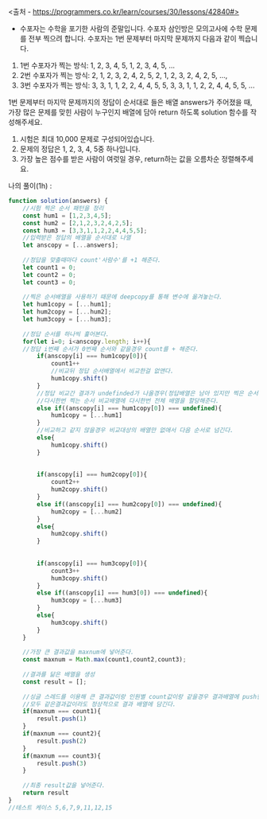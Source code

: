 <출처 - https://programmers.co.kr/learn/courses/30/lessons/42840#>

- 수포자는 수학을 포기한 사람의 준말입니다. 수포자 삼인방은 모의고사에 수학 문제를 전부 찍으려 합니다. 수포자는 1번 문제부터 마지막 문제까지 다음과 같이 찍습니다.
1. 1번 수포자가 찍는 방식: 1, 2, 3, 4, 5, 1, 2, 3, 4, 5, ...
2. 2번 수포자가 찍는 방식: 2, 1, 2, 3, 2, 4, 2, 5, 2, 1, 2, 3, 2, 4, 2, 5, ...,
3. 3번 수포자가 찍는 방식: 3, 3, 1, 1, 2, 2, 4, 4, 5, 5, 3, 3, 1, 1, 2, 2, 4, 4, 5, 5, ...

1번 문제부터 마지막 문제까지의 정답이 순서대로 들은 배열 answers가 주어졌을 때, 가장 많은 문제를 맞힌 사람이 누구인지 배열에 담아 return 하도록 solution 함수를 작성해주세요.

1. 시험은 최대 10,000 문제로 구성되어있습니다.
2. 문제의 정답은 1, 2, 3, 4, 5중 하나입니다.
3. 가장 높은 점수를 받은 사람이 여럿일 경우, return하는 값을 오름차순 정렬해주세요.



나의 풀이(1h) :

```js
function solution(answers) {
    //시험 찍은 순서 패턴을 정리 
    const hum1 = [1,2,3,4,5];
    const hum2 = [2,1,2,3,2,4,2,5];
    const hum3 = [3,3,1,1,2,2,4,4,5,5];
    //입력받은 정답의 배열을 순서대로 나열
    let anscopy = [...answers];
    
    //정답을 맞출때마다 count'사람수'를 +1 해준다.
    let count1 = 0;
    let count2 = 0;
    let count3 = 0;
    
    //찍은 순서배열을 사용하기 때문에 deepcopy를 통해 변수에 옮겨놓는다.
    let hum1copy = [...hum1];
    let hum2copy = [...hum2];
    let hum3copy = [...hum3];
    
    //정답 순서를 하나씩 훑어본다.
    for(let i=0; i<anscopy.length; i++){
    //정답 i번째 순서가 0번째 순서와 같을경우 count를 + 해준다.
        if(anscopy[i] === hum1copy[0]){
            count1++
            //비교뒤 정답 순서배열에서 비교한걸 없앤다.
            hum1copy.shift()
        }
        //정답 비교간 결과가 undefinded가 나올경우(정답배열은 남아 있지만 찍은 순서배열이 없어질경우)
        //다시한번 찍는 순서 비교배열에 다시한번 전체 배열을 할당해준다.
        else if((anscopy[i] === hum1copy[0]) === undefined){
            hum1copy = [...hum1]
        }
        //비교하고 같지 않을경우 비교대상의 배열만 없애서 다음 순서로 넘긴다. 
        else{
            hum1copy.shift()
        }
        
        
        if(anscopy[i] === hum2copy[0]){
            count2++
            hum2copy.shift()
        }
        else if((anscopy[i] === hum2copy[0]) === undefined){
            hum2copy = [...hum2]
        }
        else{
            hum2copy.shift()
        }
        
        
        if(anscopy[i] === hum3copy[0]){
            count3++
            hum3copy.shift()
        }
        else if((anscopy[i] === hum3[0]) === undefined){
            hum3copy = [...hum3]
        }
        else{
            hum3copy.shift()
        }
    }
    
    //가장 큰 결과값을 maxnum에 넣어준다.
    const maxnum = Math.max(count1,count2,count3);
    
    //결과를 닮은 배열을 생성
    const result = [];
    
    //싱글 스레드를 이용해 큰 결과값이랑 인원별 count값이랑 같을경우 결과배열에 push한다.
    //모두 같은결과값이라도 정상적으로 결과 배열에 담긴다.
    if(maxnum === count1){
        result.push(1)
    }
    if(maxnum === count2){
        result.push(2)
    }
    if(maxnum === count3){
        result.push(3)
    }
    
    //최종 result값을 넣어준다.
    return result
}
//테스트 케이스 5,6,7,9,11,12,15
```
